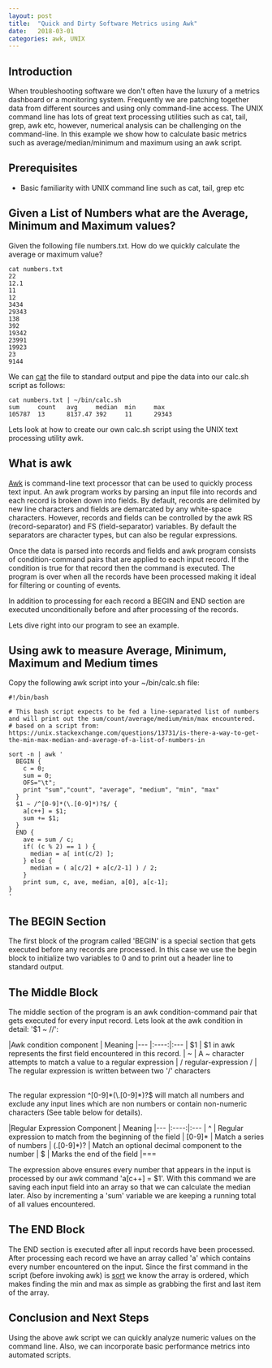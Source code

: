 ```yaml
---
layout: post
title:  "Quick and Dirty Software Metrics using Awk"
date:   2018-03-01
categories: awk, UNIX
---
```


## Introduction
  When troubleshooting software we don't often have the luxury of a metrics dashboard or a monitoring system. Frequently we are patching together data from different sources and using only command-line access. The UNIX command line has lots of great text processing utilities such as cat, tail, grep, awk etc, however, numerical analysis can be challenging on the command-line.
  In this example we show how to calculate basic metrics such as average/median/minimum and maximum using an awk script.

## Prerequisites
 * Basic familiarity with UNIX command line such as cat, tail, grep etc

## Given a List of Numbers what are the Average, Minimum and Maximum values?

Given the following file numbers.txt. How do we quickly calculate the average or maximum value?

```
cat numbers.txt
22
12.1
11
12
3434
29343
138
392
19342
23991
19923
23
9144
```
We can [cat](https://en.wikipedia.org/wiki/Cat_(Unix)) the file to standard output and pipe the data into our calc.sh script as follows:

```
cat numbers.txt | ~/bin/calc.sh 
sum     count   avg     median  min     max
105787  13      8137.47 392     11      29343
```

Lets look at how to create our own calc.sh script using the UNIX text processing utility awk.

## What is awk

  <a href="https://en.wikipedia.org/wiki/AWK">Awk</a> is command-line text processor that can be used to quickly process text input. An awk program works by parsing an input file into records and each record is broken down into fields. By default, records are delimited by new line characters and fields are demarcated by any white-space characters. However, records and fields can be controlled by the awk RS (record-separator) and FS (field-separator) variables. By default the separators are character types, but can also be regular expressions.

  Once the data is parsed into records and fields and awk program consists of condition-command pairs that are applied to each input record. If the condition is true for that record then the command is executed. The program is over when all the records have been processed making it ideal for filtering or counting of events.
  
  In addition to processing for each record a BEGIN and END section are executed unconditionally before and after processing of the records.

  Lets dive right into our program to see an example.

## Using awk to measure Average, Minimum, Maximum and Medium times

  Copy the following awk script into your ~/bin/calc.sh file:

```
#!/bin/bash

# This bash script expects to be fed a line-separated list of numbers and will print out the sum/count/average/medium/min/max encountered.
# based on a script from: https://unix.stackexchange.com/questions/13731/is-there-a-way-to-get-the-min-max-median-and-average-of-a-list-of-numbers-in

sort -n | awk '
  BEGIN {
    c = 0;
    sum = 0;
    OFS="\t";
    print "sum","count", "average", "medium", "min", "max"
  }
  $1 ~ /^[0-9]*(\.[0-9]*)?$/ {
    a[c++] = $1;
    sum += $1;
  }
  END {
    ave = sum / c;
    if( (c % 2) == 1 ) {
      median = a[ int(c/2) ];
    } else {
      median = ( a[c/2] + a[c/2-1] ) / 2;
    }
    print sum, c, ave, median, a[0], a[c-1];
}
'
```

## The BEGIN Section
  The first block of the program called 'BEGIN' is a special section that gets executed before any records are processed. In this case we use the begin block to initialize two variables to 0 and to print out a header line to standard output.


## The Middle Block
The middle section of the program is an awk condition-command pair that gets executed for every input record. Lets look at the awk condition in detail: '$1 ~ /<REGULAREXPRESSION>/':

|Awk condition component | Meaning
|---
|:----:|:---
| $1 | $1 in awk represents the first field encountered in this record.
| ~ | A ~ character attempts to match a value to a regular expression 
| / regular-expression  / | The regular expression is written between two '/' characters

<br/>
The regular expression ^[0-9]*(\.[0-9]*)?$ will match all numbers and exclude any input lines which are non numbers or contain non-numeric characters (See table below for details).

|Regular Expression Component | Meaning
|---
|:----:|:---
| ^ | Regular expression to match from the beginning of the field
| [0-9]* | Match a series of numbers
| (\.[0-9]*)? | Match an optional decimal component to the number
| $ | Marks the end of the field
|===

The expression above ensures every number that appears in the input is processed by our awk command 'a[c++] = $1'. With this command we are saving each input field into an array so that we can calculate the median later. Also by incrementing a 'sum' variable we are keeping a running total of all values encountered.

## The END Block
The END section is executed after all input records have been processed. After processing each record we have an array called 'a' which contains every number encountered on the input. Since the first command in the script (before invoking awk) is [sort](https://en.wikipedia.org/wiki/Sort_(Unix)) we know the array is ordered, which makes finding the min and max as simple as grabbing the first and last item of the array.

## Conclusion and Next Steps
  Using the above awk script we can quickly analyze numeric values on the command line. Also, we can incorporate basic performance metrics into automated scripts.
